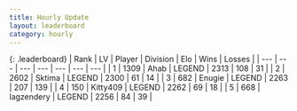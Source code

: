 ```yaml
---
title: Hourly Update
layout: leaderboard
category: hourly
---
```


{: .leaderboard}
| Rank | LV | Player | Division | Elo | Wins | Losses |
| --- | --- | --- | --- | --- | --- | --- |
| <span data-change="0">1</span> | 1309 | <span title="ID: 402846">Ahab</span> | LEGEND | <span data-change="0">2313</span> | <span data-change="0">108</span> | <span data-change="0">31</span> |
| <span data-change="0">2</span> | 2602 | <span title="ID: 353063">Sktima</span> | LEGEND | <span data-change="0">2300</span> | <span data-change="0">61</span> | <span data-change="0">14</span> |
| <span data-change="0">3</span> | 682 | <span title="ID: 623502">Enugie</span> | LEGEND | <span data-change="0">2263</span> | <span data-change="0">207</span> | <span data-change="0">139</span> |
| <span data-change="0">4</span> | 150 | <span title="ID: 459203">Kitty409</span> | LEGEND | <span data-change="0">2262</span> | <span data-change="0">69</span> | <span data-change="0">18</span> |
| <span data-change="0">5</span> | 668 | <span title="ID: 628282">lagzendery</span> | LEGEND | <span data-change="0">2256</span> | <span data-change="0">84</span> | <span data-change="0">39</span> |